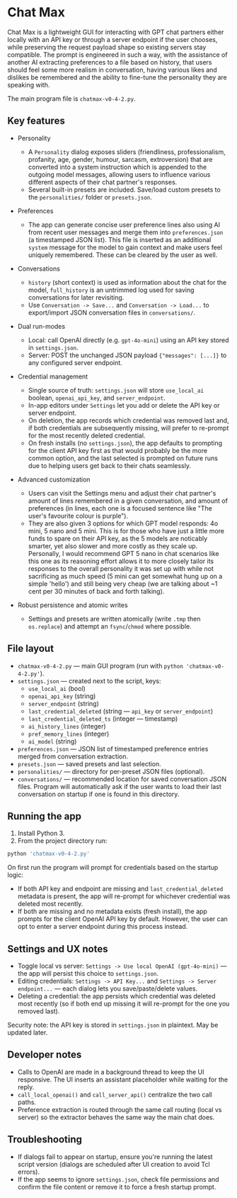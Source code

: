 # Chat Max

Chat Max is a lightweight GUI for interacting with GPT chat partners either locally with an API key or through a server endpoint if the user chooses, while preserving the request payload shape so existing servers stay compatible. The prompt is engineered in such a way, with the assistance of another AI extracting preferences to a file based on history, that users should feel some more realism in conversation, having various likes and dislikes be remembered and the ability to fine-tune the personality they are speaking with.

The main program file is `chatmax-v0-4-2.py`.

## Key features

- Personality
	- A `Personality` dialog exposes sliders (friendliness, professionalism, profanity, age, gender, humour, sarcasm, extroversion) that are converted into a system instruction which is appended to the outgoing model messages, allowing users to influence various different aspects of their chat partner's responses.
	- Several built-in presets are included. Save/load custom presets to the `personalities/` folder or `presets.json`.

- Preferences
	- The app can generate concise user preference lines also using AI from recent user messages and merge them into `preferences.json` (a timestamped JSON list). This file is inserted as an additional `system` message for the model to gain context and make users feel uniquely remembered. These can be cleared by the user as well.

- Conversations
	- `history` (short context) is used as information about the chat for the model, `full_history` is an untrimmed log used for saving conversations for later revisiting.
	- Use `Conversation -> Save...` and `Conversation -> Load...` to export/import JSON conversation files in `conversations/`.

- Dual run-modes
	- Local: call OpenAI directly (e.g. `gpt-4o-mini`) using an API key stored in `settings.json`.
	- Server: POST the unchanged JSON payload `{"messages": [...]}` to any configured server endpoint.

- Credential management
	- Single source of truth: `settings.json` will store `use_local_ai` boolean, `openai_api_key`, and `server_endpoint`.
	- In-app editors under `Settings` let you add or delete the API key or server endpoint.
	- On deletion, the app records which credential was removed last and, if both credentials are subsequently missing, will prefer to re-prompt for the most recently deleted credential.
	- On fresh installs (no `settings.json`), the app defaults to prompting for the client API key first as that would probably be the more common option, and the last selected is prompted on future runs due to helping users get back to their chats seamlessly.

- Advanced customization
	- Users can visit the Settings menu and adjust their chat partner's amount of lines remembered in a given conversation, and amount of preferences (in lines, each one is a focused sentence like "The user's favourite colour is purple").
	- They are also given 3 options for which GPT model responds: 4o mini, 5 nano and 5 mini. This is for those who have just a little more funds to spare on their API key, as the 5 models are noticably smarter, yet also slower and more costly as they scale up. Personally, I would recommend GPT 5 nano in chat scenarios like this one as its reasoning effort allows it to more closely tailor its responses to the overall personality it was set up with while not sacrificing as much speed (5 mini can get somewhat hung up on a simple 'hello') and still being very cheap (we are talking about ~1 cent per 30 minutes of back and forth talking).

- Robust persistence and atomic writes
	- Settings and presets are written atomically (write `.tmp` then `os.replace`) and attempt an `fsync`/`chmod` where possible.

## File layout

- `chatmax-v0-4-2.py` — main GUI program (run with `python 'chatmax-v0-4-2.py'`).
- `settings.json` — created next to the script, keys:
	- `use_local_ai` (bool)
	- `openai_api_key` (string)
	- `server_endpoint` (string)
	- `last_credential_deleted` (string — `api_key` or `server_endpoint`)
	- `last_credential_deleted_ts` (integer — timestamp)
	- `ai_history_lines` (integer)
	- `pref_memory_lines` (integer)
	- `ai_model` (string)
- `preferences.json` — JSON list of timestamped preference entries merged from conversation extraction.
- `presets.json` — saved presets and last selection.
- `personalities/` — directory for per-preset JSON files (optional).
- `conversations/` — recommended location for saved conversation JSON files. Program will automatically ask if the user wants to load their last conversation on startup if one is found in this directory.

## Running the app

1. Install Python 3.
2. From the project directory run:

```bash
python 'chatmax-v0-4-2.py'
```

On first run the program will prompt for credentials based on the startup logic:

- If both API key and endpoint are missing and `last_credential_deleted` metadata is present, the app will re-prompt for whichever credential was deleted most recently.
- If both are missing and no metadata exists (fresh install), the app prompts for the client OpenAI API key by default. However, the user can opt to enter a server endpoint during this process instead.

## Settings and UX notes

- Toggle local vs server: `Settings -> Use local OpenAI (gpt-4o-mini)` — the app will persist this choice to `settings.json`.
- Editing credentials: `Settings -> API Key...` and `Settings -> Server endpoint...` — each dialog lets you save/paste/delete values.
- Deleting a credential: the app persists which credential was deleted most recently (so if both end up missing it will re-prompt for the one you removed last).

Security note: the API key is stored in `settings.json` in plaintext. May be updated later.

## Developer notes

- Calls to OpenAI are made in a background thread to keep the UI responsive. The UI inserts an assistant placeholder while waiting for the reply.
- `call_local_openai()` and `call_server_api()` centralize the two call paths.
- Preference extraction is routed through the same call routing (local vs server) so the extractor behaves the same way the main chat does.

## Troubleshooting

- If dialogs fail to appear on startup, ensure you're running the latest script version (dialogs are scheduled after UI creation to avoid Tcl errors).
- If the app seems to ignore `settings.json`, check file permissions and confirm the file content or remove it to force a fresh startup prompt.